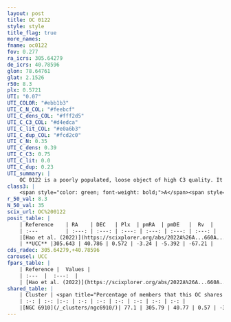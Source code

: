 ```yaml
---
layout: post
title: OC 0122
style: style
title_flag: true
more_names: 
fname: oc0122
fov: 0.277
ra_icrs: 305.64279
de_icrs: 40.78596
glon: 78.64761
glat: 2.1526
r50: 8.3
plx: 0.5721
UTI: "0.07"
UTI_COLOR: "#ebb1b3"
UTI_C_N_COL: "#feebcf"
UTI_C_dens_COL: "#fff2d5"
UTI_C_C3_COL: "#d4edca"
UTI_C_lit_COL: "#e0a6b3"
UTI_C_dup_COL: "#fcd2c0"
UTI_C_N: 0.35
UTI_C_dens: 0.39
UTI_C_C3: 0.75
UTI_C_lit: 0.0
UTI_C_dup: 0.23
UTI_summary: |
    OC 0122 is a poorly populated, loose object of high C3 quality. It was recently reported in the literature.<br><br><span style="color: #99180f; font-weight: bold;">Warning: </span>This is likely a duplicate object, which shares a large percentage of members with at least one previously reported entry.
class3: |
    <span style="color: green; font-weight: bold;">A</span><span style="color: #FFC300; font-weight: bold;">B</span>
r_50_val: 8.3
N_50_val: 35
scix_url: OC%200122
posit_table: |
    | Reference    | RA    | DEC   | Plx  | pmRA  | pmDE   |  Rv  |
    | :---         | :---: | :---: | :---: | :---: | :---: | :---: |
    |[Hao et al. (2022)](https://scixplorer.org/abs/2022A%26A...660A...4H) | 305.467 | 40.693 | 0.569 | -3.218 | -5.36 | -- |
    | **UCC** |305.643 | 40.786 | 0.572 | -3.24 | -5.392 | -67.21 | 
cds_radec: 305.64279,+40.78596
carousel: UCC
fpars_table: |
    | Reference |  Values |
    | :---  |  :---:  |
    | [Hao et al. (2022)](https://scixplorer.org/abs/2022A%26A...660A...4H) | `AG=3.66, age=6.9, Z=0.017` |
shared_table: |
    | Cluster | <span title="Percentage of members that this OC shares with the ones listed">%</span>   | RA   | DEC   | Plx   | pmRA  | pmDE  | Rv | UTI |
    | :-: | :-: |:-: | :-: | :-: | :-: | :-: | :-: | :-: |
    |[NGC 6910](/_clusters/ngc6910/)| 77.1 | 305.79 | 40.77 | 0.57 | -3.37 | -5.4 | -37.88 |0.91 |
---
```

